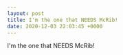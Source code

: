 ```yaml
---
layout: post
title: I'm the one that NEEDS McRib!
date: 2020-12-03 22:03:45 +0000
---
```


I'm the one that NEEDS McRib!

